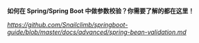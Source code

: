 **如何在 Spring/Spring Boot 中做参数校验？你需要了解的都在这里！**

*https://github.com/Snailclimb/springboot-guide/blob/master/docs/advanced/spring-bean-validation.md*

